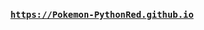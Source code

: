 <h3 align="center"><code><a href="https://Pokemon-PythonRed.github.io">https://Pokemon-PythonRed.github.io</a></code></h3>
